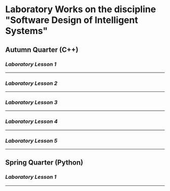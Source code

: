 # Laboratory Works on the discipline "Software Design of Intelligent Systems"

## Autumn Quarter (C++)

### *Laboratory Lesson 1*

****

### *Laboratory Lesson 2*

****

### *Laboratory Lesson 3*

** **

### *Laboratory Lesson 4*

** **

### *Laboratory Lesson 5*

** **

## Spring Quarter (Python)

### *Laboratory Lesson 1*

****
